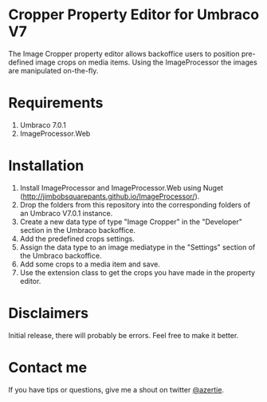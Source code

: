 Cropper Property Editor for Umbraco V7
============================================

The Image Cropper property editor allows backoffice users to position pre-defined image crops on media items.
Using the ImageProcessor the images are manipulated on-the-fly.

Requirements
============
1. Umbraco 7.0.1
2. ImageProcessor.Web

Installation
============

1. Install ImageProcessor and ImageProcessor.Web using Nuget (http://jimbobsquarepants.github.io/ImageProcessor/).
2. Drop the folders from this repository into the corresponding folders of an Umbraco V7.0.1 instance.
3. Create a new data type of type "Image Cropper" in the "Developer" section in the Umbraco backoffice.
4. Add the predefined crops settings.
5. Assign the data type to an image mediatype in the "Settings" section of the Umbraco backoffice.
6. Add some crops to a media item and save.
7. Use the extension class to get the crops you have made in the property editor.

Disclaimers
===========

Initial release, there will probably be errors. Feel free to make it better.

Contact me
==========

If you have tips or questions, give me a shout on twitter [@azertie](http://www.twitter.com/azertie).
